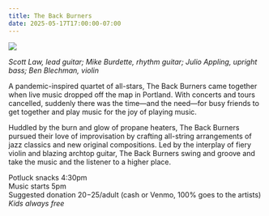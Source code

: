 ```yaml
---
title: The Back Burners
date: 2025-05-17T17:00:00-07:00
---
```


![](https://s3.us-west-2.amazonaws.com/stickyplum.com/2023-09-23_The_Back_Burners.jpg)

_Scott Law, lead guitar; Mike Burdette, rhythm guitar; Julio Appling, upright bass; Ben Blechman, violin_

A pandemic-inspired quartet of all-stars, The Back Burners came together when live music dropped off the map in Portland. With concerts and tours cancelled, suddenly there was the time—and the need—for busy friends to get together and play music for the joy of playing music.

Huddled by the burn and glow of propane heaters, The Back Burners pursued their love of improvisation by crafting all-string arrangements of jazz classics and new original compositions. Led by the interplay of fiery violin and blazing archtop guitar, The Back Burners swing and groove and take the music and the listener to a higher place.

Potluck snacks 4:30pm  
Music starts 5pm  
Suggested donation $20-$25/adult (cash or Venmo, 100% goes to the artists)  
_Kids always free_
